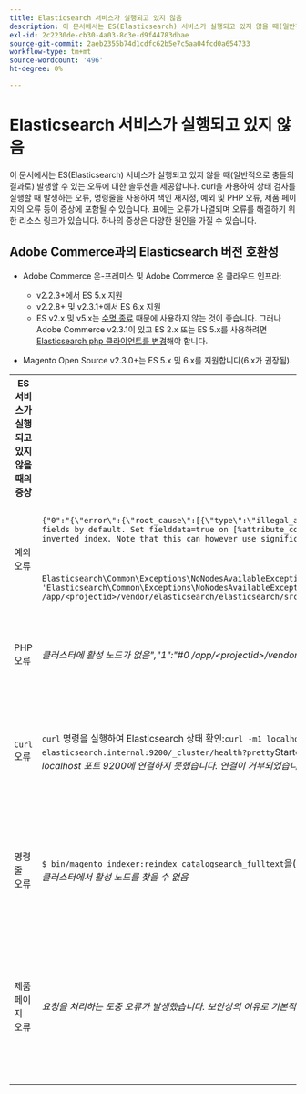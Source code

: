 ```yaml
---
title: Elasticsearch 서비스가 실행되고 있지 않음
description: 이 문서에서는 ES(Elasticsearch) 서비스가 실행되고 있지 않을 때(일반적으로 충돌의 결과로) 발생할 수 있는 오류에 대한 솔루션을 제공합니다. curl을 사용하여 상태 검사를 실행할 때 발생하는 오류, 명령줄을 사용하여 색인 재지정, 예외 및 PHP 오류, 제품 페이지의 오류 등이 증상에 포함될 수 있습니다. 표에는 오류가 나열되며 오류를 해결하기 위한 리소스 링크가 있습니다. 하나의 증상은 다양한 원인을 가질 수 있습니다.
exl-id: 2c2230de-cb30-4a03-8c3e-d9f44783dbae
source-git-commit: 2aeb2355b74d1cdfc62b5e7c5aa04fcd0a654733
workflow-type: tm+mt
source-wordcount: '496'
ht-degree: 0%

---
```


# Elasticsearch 서비스가 실행되고 있지 않음

이 문서에서는 ES(Elasticsearch) 서비스가 실행되고 있지 않을 때(일반적으로 충돌의 결과로) 발생할 수 있는 오류에 대한 솔루션을 제공합니다. curl을 사용하여 상태 검사를 실행할 때 발생하는 오류, 명령줄을 사용하여 색인 재지정, 예외 및 PHP 오류, 제품 페이지의 오류 등이 증상에 포함될 수 있습니다. 표에는 오류가 나열되며 오류를 해결하기 위한 리소스 링크가 있습니다. 하나의 증상은 다양한 원인을 가질 수 있습니다.

## Adobe Commerce과의 Elasticsearch 버전 호환성

* Adobe Commerce 온-프레미스 및 Adobe Commerce 온 클라우드 인프라:

   * v2.2.3+에서 ES 5.x 지원
   * v2.2.8+ 및 v2.3.1+에서 ES 6.x 지원
   * ES v2.x 및 v5.x는 [수명 종료](https://www.elastic.co/support/eol) 때문에 사용하지 않는 것이 좋습니다. 그러나 Adobe Commerce v2.3.1이 있고 ES 2.x 또는 ES 5.x를 사용하려면 [Elasticsearch php 클라이언트를 변경](https://experienceleague.adobe.com/ko/docs/commerce-operations/configuration-guide/search/overview-search)해야 합니다.

* Magento Open Source v2.3.0+는 ES 5.x 및 6.x를 지원합니다(6.x가 권장됨).

<table>
<tr>
<th>ES 서비스가 실행되고 있지 않을 때의 증상</th>
<th>세부 사항</th>
<th>리소스</th>
</tr>
<tr>
<td rowspan="3">예외 오류</td>
</tr>
<tr>
<td>
<code>&lbrace;"0":"&lbrace;\"error\":&lbrace;\"root_cause\":[{\"type\":\"illegal_argument_exception\",\"reason\":\"Fielddata is disabled on text fields by default. Set fielddata=true on [%attribute_code%]] in order to load fielddata in memory by uninverting the inverted index. Note that this can however use significant memory.\"}&rbrack;</code>
</td>
<td>
<a href="https://experienceleague.adobe.com/docs/commerce-knowledge-base/kb/troubleshooting/elasticsearch/elasticsearch-5-is-configured-but-search-page-does-not-load-with-fielddata-is-disabled...-error.html?lang=ko">Elasticsearch 5가 구성되어 있지만 지원 기술 자료에서 "필드 데이터를 사용할 수 없습니다..." 오류</a>(으)로 검색 페이지가 로드되지 않습니다.
</td>
</tr>
<tr>
<td>
<code>Elasticsearch\Common\Exceptions\NoNodesAvailableException: Noticed exception 'Elasticsearch\Common\Exceptions\NoNodesAvailableException' with message 'No alive nodes found in your cluster' in /app/&lt;projectid&gt;/vendor/elasticsearch/elasticsearch/src/Elasticsearch/ConnectionPool/StaticNoPingConnectionPool.php:51</code>
</td>
<td>
Elasticsuite 인덱스를 삭제하지 않습니다.  지원 기술 자료에서 <a href="https://experienceleague.adobe.com/docs/commerce-knowledge-base/kb/troubleshooting/elasticsearch/elasticsuite-tracking-indices-causes-problems-with-elasticsearch.html?lang=ko">ElasticSuite 추적 인덱스가 Elasticsearch 문제를 일으킵니다</a>.
 </td>
</tr>
<tr>
<td>PHP 오류</td>
<td>
<i>클러스터에 활성 노드가 없음","1":"#0 /app/&lt;projectid&gt;/vendor/elasticsearch/elasticsearch/src/Elasticsearch/Transport.php</i>
</td>
<td rowspan="4">
<ul>
<li>디스크 공간 부족에 대한 리소스:<ul>
<li><a href="https://www.cyberciti.biz/datacenter/linux-unix-bsd-osx-cannot-write-to-hard-disk/">Linux 및 Unix 시스템 하드 디스크 문제 해결 팁 8 디스크 꽉 참 또는 디스크에 쓸 수 없음과 같은 문제</a></li>
<li><a href="https://serverfault.com/questions/315181/df-says-disk-is-full-but-it-is-not">serverfault: df에 따르면 디스크가 꽉 찼다고 되어 있지만 그렇지 않습니다.</a></li>
<li><a href="https://unix.stackexchange.com/questions/125429/tracking-down-where-disk-space-has-gone-on-linux">unix.stackexchange.com: Linux에서 디스크 공간이 사라진 위치를 추적하시겠습니까?</a></li>
<li>로그 파일이 충분히 정기적으로 보관되지 않습니다. 개발자 설명서에서 <a href="https://experienceleague.adobe.com/ko/docs/commerce-admin/systems/action-logs/action-log-archive">로그 아카이브 구성</a>을 참조하십시오.</li>
<li>파일 시스템 디렉토리가 최적화되지 않았습니다. 개발자 설명서에서 <a href="https://experienceleague.adobe.com/ko/docs/commerce-admin/systems/tools/developer-tools#resource-file-optimization">파일 최적화</a>를 참조하십시오.</li>
<li>위의 설명서에 나와 있는 해결 방법으로 문제가 해결되지 않으면 Adobe 계정 팀에 연락하여 추가 스토리지를 요청하는 것이 좋습니다.</li>
</ul>
</li>
<li>디스크에 저장 공간이 부족하지 않지만 왼쪽 열에 오류 메시지가 계속 나타나는 경우 <a href="/help/help-center-guide/help-center/magento-help-center-user-guide.md#submit-ticket">지원 티켓을 제출</a>하십시오.</li>
</ul>
<ul>
<li>지원 기술 자료에서 <a href="https://experienceleague.adobe.com/docs/commerce-knowledge-base/kb/troubleshooting/elasticsearch/elasticsuite-tracking-indices-causes-problems-with-elasticsearch.html?lang=ko">ElasticSuite 추적 인덱스가 Elasticsearch 문제를 일으킵니다</a>.
</li>
</ul>
</td>
</tr>
<tr>
<td><code>Curl</code> 오류</td>
<td><code>curl</code> 명령을 실행하여 Elasticsearch 상태 확인:<code>curl -m1 localhost:9200/_cluster/health?pretty</code>(또는 <code>curl -m1 elasticsearch.internal:9200/_cluster/health?pretty</code>Starter 계정의 경우)을 수행하면 다음 오류가 발생합니다. <i>오류: curl: (7) localhost 포트 9200에 연결하지 못했습니다. 연결이 거부되었습니다.</i> </td>
</tr>
<tr>
<td>명령줄 오류</td>
<td><code>$ bin/magento indexer:reindex catalogsearch_fulltext</code>을(를) 실행하면 <i>카탈로그 검색 인덱서 프로세스에 알 수 없는 오류가 발생합니다.
        클러스터에서 활성 노드를 찾을 수 없음</i>
</td>
</tr>
<tr>
<td>제품 페이지 오류
</td>
<td><i>요청을 처리하는 도중 오류가 발생했습니다.
      보안상의 이유로 기본적으로 예외 인쇄가 비활성화되어 있습니다.</code></i>
</tr>
</table>
